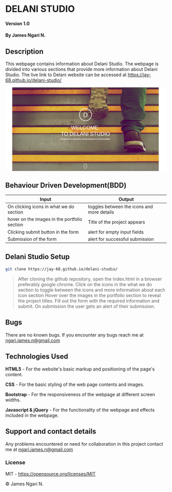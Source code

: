 # DELANI STUDIO

#### Version 1.0

#### By **James Ngari N.**

## Description

This webpage contains information about Delani Studio. The webpage is divided into various sections that provide more information about Delani Studio. The live link to Delani website can be accessed at https://jay-68.github.io/delani-studio/

![Delani Studio Landing page](assets/delani-page.png)

## Behaviour Driven Development(BDD)

| Input                                        | Output                                     |
|----------------------------------------------|--------------------------------------------|
| On clicking icons in what we do section      | toggles between the icons and more details |
| hover on the images in the portfolio section | Title of the project appears               |
| Clicking submit button in the form           | alert for empty input fields               |
| Submission of the form                       | alert for successful submission            |

## Delani Studio Setup
```bash
git clone https://jay-68.github.io/delani-studio/
```
>After cloning the github repository, open the index.html in a browser preferably google chrome.
>Click on the icons in the what we do section to toggle between the icons and more information about each icon section
>Hover over the images in the portfolio section to reveal the project titles.
>Fill out the form with the required information and submit. On submission the user gets an alert of their submission.

## Bugs

There are no known bugs. If you encounter any bugs reach me at <ngari.james.n@gmail.com>

## Technologies Used

**HTML5** - For the website's basic markup and positioning of the page's content.

**CSS** - For the basic styling of the web page contents and images.

**Bootstrap** - For the responsiveness of the webpage at different screen widths.

**Javascript & jQuery** - For the functionality of the webpage and effects included in the webpage.

## Support and contact details

Any problems encountered or need for collaboration in this project contact me at <ngari.james.n@gmail.com>

### License

MIT - <https://opensource.org/licenses/MIT> 

&copy; James Ngari N.
